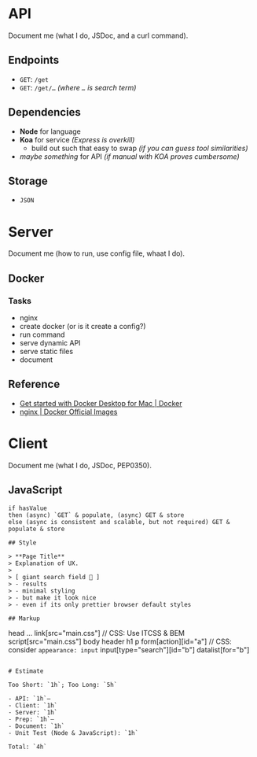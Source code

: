 # API

Document me (what I do, JSDoc, and a curl command).

## Endpoints

- `GET`: `/get`
- `GET`: `/get/…` _(where `…` is search term)_

## Dependencies

- **Node** for language
- **Koa** for service _(Express is overkill)_
    - build out such that easy to swap _(if you can guess tool similarities)_
- *maybe something* for API _(if manual with KOA proves cumbersome)_

## Storage

- `JSON`

# Server

Document me (how to run, use config file, whaat I do).

## Docker

### Tasks

- nginx
- create docker (or is it create a config?)
- run command
- serve dynamic API
- serve static files
- document

## Reference

- [Get started with Docker Desktop for Mac | Docker](https://docs.docker.com/docker-for-mac/)
- [nginx | Docker Official Images](https://hub.docker.com/_/nginx)

# Client

Document me (what I do, JSDoc, PEP0350).

## JavaScript

```
if hasValue
then (async) `GET` & populate, (async) GET & store
else (async is consistent and scalable, but not required) GET & populate & store

## Style

> **Page Title**
> Explanation of UX.
>
> [ giant search field 🔎 ]
> - results
> - minimal styling
> - but make it look nice
> - even if its only prettier browser default styles

## Markup

```
head
    …
    link[src="main.css"] // CSS: Use ITCSS & BEM
    script[src="main.css"]
body
    header
        h1
        p
    form[action][id="a"]
        // CSS: consider `appearance: input`
        input[type="search"][id="b"]
        datalist[for="b"]
```

# Estimate

Too Short: `1h`; Too Long: `5h`

- API: `1h`–
- Client: `1h`
- Server: `1h`
- Prep: `1h`–
- Document: `1h`
- Unit Test (Node & JavaScript): `1h`

Total: `4h`